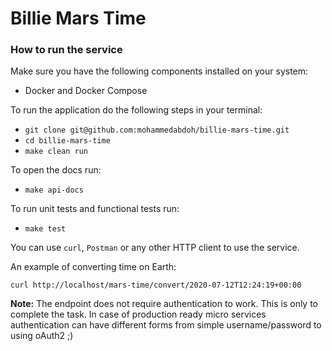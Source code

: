 # Billie Mars Time

### How to run the service
Make sure you have the following components installed on your system:
* Docker and Docker Compose

To run the application do the following steps in your terminal:
* `git clone git@github.com:mohammedabdoh/billie-mars-time.git`
* `cd billie-mars-time`
* `make clean run`

To open the docs run:
* `make api-docs`

To run unit tests and functional tests run:
* `make test`

You can use `curl`, `Postman` or any other HTTP client to use the service.

An example of converting time on Earth:
```
curl http://localhost/mars-time/convert/2020-07-12T12:24:19+00:00
```

**Note:** The endpoint does not require authentication to work. This is only to complete the task. In case
of production ready micro services authentication can have different forms from simple username/password to 
using oAuth2 ;)
